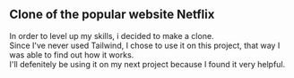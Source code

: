 ## Clone of the popular website Netflix

In order to level up my skills, i decided to make a clone.<br>
Since I've never used Tailwind, I chose to use it on this project, that way I was able to find out how it works.<br>
I'll defenitely be using it on my next project because I found it very helpful.<br>
